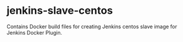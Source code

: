 # jenkins-slave-centos
Contains Docker build files for creating Jenkins centos slave image for Jenkins Docker Plugin.
